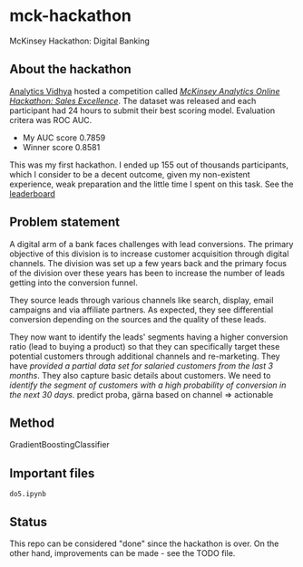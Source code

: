 # mck-hackathon

McKinsey Hackathon: Digital Banking

## About the hackathon

[Analytics Vidhya](https://www.analyticsvidhya.com/)
hosted a competition called
[_McKinsey Analytics Online Hackathon: Sales Excellence_](https://datahack.analyticsvidhya.com/contest/mckinsey-analytics-online-hackathon-ii/). The dataset was released and each participant had 24 hours to submit their best scoring model. Evaluation critera was ROC AUC.

* My AUC score 0.7859
* Winner score 0.8581

This was my first hackathon.
I ended up 155 out of thousands participants, which I consider to be a decent outcome, given my non-existent experience, weak preparation and the little time I spent on this task.
See the  [leaderboard](https://datahack.analyticsvidhya.com/contest/mckinsey-analytics-online-hackathon-ii/pvt_lb)

## Problem statement

A digital arm of a bank faces challenges with lead conversions. The primary objective of this division is to increase customer acquisition through digital channels. The division was set up a few years back and the primary focus of the division over these years has been to increase the number of leads getting into the conversion funnel.

They source leads through various channels like search, display, email campaigns and via affiliate partners. As expected, they see differential conversion depending on the sources and the quality of these leads.

They now want to identify the leads' segments having a higher conversion ratio (lead to buying a product) so that they can specifically target these potential customers through additional channels and re-marketing. They have *provided a partial data set for salaried customers from the last 3 months*. They also capture basic details about customers. We need to *identify the segment of customers with a high probability of conversion in the next 30 days.*
predict proba, gärna based on channel => actionable

## Method

GradientBoostingClassifier

## Important files

`do5.ipynb`

## Status 

This repo can be considered "done" since the hackathon is over. On the other hand, improvements can be made - see the TODO file.
